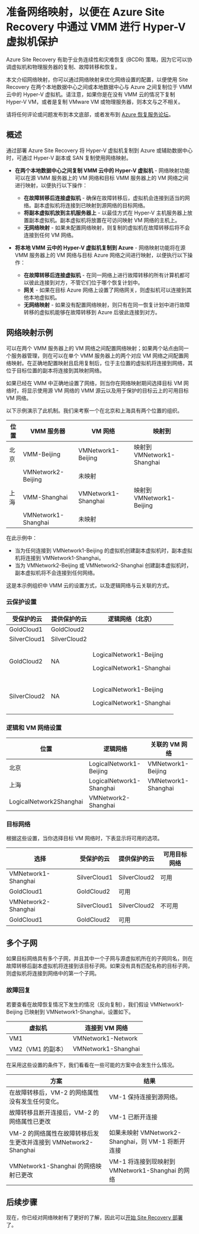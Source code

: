 <properties
	pageTitle="准备网络映射，以便在 Azure Site Recovery 中通过 VMM 进行 Hyper-V 虚拟机保护 | Azure"
	description="设置网络映射，以便进行从本地数据中心到 Azure 或者到辅助站点的 Hyper-V 虚拟机复制。"
	services="site-recovery"
	documentationCenter=""
	authors="rayne-wiselman"
	manager="jwhit"
	editor=""/>

<tags
	ms.service="site-recovery"
	ms.date="02/22/2016"
	wacn.date="04/05/2016"/>


# 准备网络映射，以便在 Azure Site Recovery 中通过 VMM 进行 Hyper-V 虚拟机保护

Azure Site Recovery 有助于业务连续性和灾难恢复 (BCDR) 策略，因为它可以协调虚拟机和物理服务器的复制、故障转移和恢复。

本文介绍网络映射，你可以通过网络映射来优化网络设置的配置，以便使用 Site Recovery 在两个本地数据中心之间或本地数据中心与 Azure 之间复制位于 VMM 云中的 Hyper-V 虚拟机。请注意，如果你是在没有 VMM 云的情况下复制 Hyper-V VM，或者是复制 VMware VM 或物理服务器，则本文与之不相关。

请将任何评论或问题发布到本文底部，或者发布到 [Azure 恢复服务论坛](https://social.msdn.microsoft.com/Forums/zh-cn/home?forum=hypervrecovmgr)。


## 概述

通过部署 Azure Site Recovery 将 Hyper-V 虚拟机复制到 Azure 或辅助数据中心时，可通过 Hyper-V 副本或 SAN 复制使用网络映射。

- **在两个本地数据中心之间复制 VMM 云中的 Hyper-V 虚拟机** - 网络映射功能可以在源 VMM 服务器上的 VM 网络和目标 VMM 服务器上的 VM 网络之间进行映射，以便执行以下操作：

	- **在故障转移后连接虚拟机** - 确保在故障转移后，虚拟机会连接到适当的网络。副本虚拟机将连接到已映射到源网络的目标网络。
	- **将副本虚拟机放到主机服务器上** - 以最佳方式在 Hyper-V 主机服务器上放置副本虚拟机。副本虚拟机将放置在可访问映射 VM 网络的主机上。
	- **无网络映射** - 如果未配置网络映射，则复制的虚拟机在故障转移后将不会连接到任何 VM 网络。

- **将本地 VMM 云中的 Hyper-V 虚拟机复制到 Azure** - 网络映射功能将在源 VMM 服务器上的 VM 网络与目标 Azure 网络之间进行映射，以便执行以下操作：
	- **在故障转移后连接虚拟机** - 在同一网络上进行故障转移的所有计算机都可以彼此连接到对方，不管它们位于哪个恢复计划中。
	- **网关** - 如果在目标 Azure 网络上设置了网络网关，则虚拟机可以连接到其他本地虚拟机。
	- **无网络映射** - 如果没有配置网络映射，则只有在同一恢复计划中进行故障转移的虚拟机能够在故障转移到 Azure 后彼此连接到对方。


## 网络映射示例

可以在两个 VMM 服务器上的 VM 网络之间配置网络映射；如果两个站点由同一个服务器管理，则在可以在单个 VMM 服务器上的两个对应 VM 网络之间配置网络映射。在正确地配置映射且启用复制后，位于主位置的虚拟机将连接到网络，其位于目标位置的副本将连接到其映射网络。

如果已经在 VMM 中正确地设置了网络，则当你在网络映射期间选择目标 VM 网络时，将显示使用源 VM 网络的 VMM 源云以及用于保护的目标云上的可用目标 VM 网络。

以下示例演示了此机制。我们来考察一个在北京和上海具有两个位置的组织。

**位置** | **VMM 服务器** | **VM 网络** | **映射到**
---|---|---|---
北京 | VMM-Beijing| VMNetwork1-Beijing | 映射到 VMNetwork1-Shanghai
 | | VMNetwork2-Beijing | 未映射
上海 | VMM-Shanghai| VMNetwork1-Shanghai | 映射到 VMNetwork1-Beijing
 | | VMNetwork1-Shanghai | 未映射

在此示例中：

- 当为任何连接到 VMNetwork1-Beijing 的虚拟机创建副本虚拟机时，副本虚拟机将连接到 VMNetwork1-Shanghai。
- 当为 VMNetwork2-Beijing 或 VMNetwork2-Shanghai 创建副本虚拟机时，副本虚拟机将不会连接到任何网络。

这是本示例组织中 VMM 云的设置方式，以及逻辑网络与云关联的方式。

### 云保护设置

**受保护的云** | **提供保护的云** | **逻辑网络（北京）**  
---|---|---
GoldCloud1 | GoldCloud2 |
SilverCloud1| SilverCloud2 |
GoldCloud2 | <p>NA</p><p></p> | <p>LogicalNetwork1-Beijing</p><p>LogicalNetwork1-Shanghai</p>
SilverCloud2 | <p>NA</p><p></p> | <p>LogicalNetwork1-Beijing</p><p>LogicalNetwork1-Shanghai</p>

### 逻辑和 VM 网络设置

**位置** | **逻辑网络** | **关联的 VM 网络**
---|---|---
北京 | LogicalNetwork1-Beijing | VMNetwork1-Beijing
上海 | LogicalNetwork1-Shanghai | VMNetwork1-Shanghai
 | LogicalNetwork2Shanghai | VMNetwork2-Shanghai

### 目标网络

根据这些设置，当你选择目标 VM 网络时，下表显示将可用的选项。

**选择** | **受保护的云** | **提供保护的云** | **可用目标网络**
---|---|---|---
VMNetwork1-Shanghai | SilverCloud1 | SilverCloud2 | 可用
 | GoldCloud1 | GoldCloud2 | 可用
VMNetwork2-Shanghai | SilverCloud1 | SilverCloud2 | 不可用
 | GoldCloud1 | GoldCloud2 | 可用



## 多个子网

如果目标网络具有多个子网，并且其中一个子网与源虚拟机所在的子网同名，则在故障转移后副本虚拟机将连接到该目标子网。如果没有具有匹配名称的目标子网，则虚拟机将连接到网络中的第一个子网。


### 故障回复

若要查看在故障恢复情况下发生的情况（反向复制），我们假设 VMNetwork1-Beijing 已映射到 VMNetwork1-Shanghai，设置如下。


**虚拟机** | **连接到 VM 网络**
---|---
VM1 | VMNetwork1-Network
VM2（VM1 的副本） | VMNetwork1-Shanghai

在采用这些设置的条件下，我们看看在一些可能的方案中会发生什么情况。

**方案** | **结果**
---|---
在故障转移后，VM-2 的网络属性没有发生任何变化。 | VM-1 保持连接到源网络。
故障转移且断开连接后，VM-2 的网络属性已更改 | VM-1 已断开连接
VM-2 的网络属性在故障转移后发生更改并连接到 VMNetwork2-Shanghai | 如果未映射 VMNetwork2-Shanghai，则 VM-1 将断开连接
VMNetwork1-Shanghai 的网络映射已更改 | VM-1 将连接到现映射到 VMNetwork1-Shanghai 的网络


## 后续步骤

现在，你已经对网络映射有了更好的了解，因此可以[开始 Site Recovery 部署](/documentation/articles/site-recovery-best-practices)了。

<!---HONumber=Mooncake_0328_2016-->